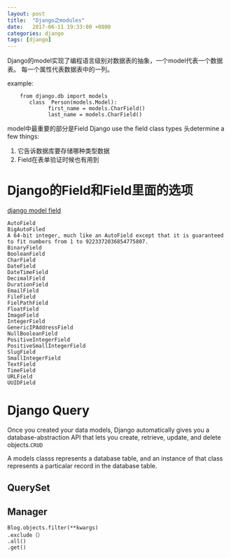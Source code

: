 ```yaml
---
layout: post
title:  "Django之modules"
date:   2017-06-11 19:33:00 +0800
categories: django
tags: [django]
---
```


Django的model实现了编程语言级别对数据表的抽象，一个model代表一个数据表。
每一个属性代表数据表中的一列。

example:

```
    from django.db import models
       class  Person(models.Model):
             first_name = models.CharField()
             last_name = models.CharField()
```

model中最重要的部分是Field
Django use the field class types 头determine a few things:
1. 它告诉数据库要存储哪种类型数据
2. Field在表单验证时候也有用到


# Django的Field和Field里面的选项

[django model field](https://docs.djangoproject.com/en/dev/ref/models/fields/#django.db.models.AutoField)

```
AutoField
BigAutoFiled
A 64-bit integer, much like an AutoField except that it is guaranteed to fit numbers from 1 to 9223372036854775807.
BinaryField
BooleanField
CharField
DateField
DateTimeField
DecimalField
DurationField
EmailField
FileField
FielPathField
FloatField
ImageField
IntegerField
GenericIPAddressField
NullBooleanField
PositiveIntegerField
PositiveSmallIntegerField
SlugField
SmallIntegerField
TextField
TimeField
URLField
UUIDField
```

# Django Query
Once you created your data models, Django automatically gives you a database-abstraction API that lets you create, retrieve, update, and delete objects.`CRUD`

A models classs represents a database table, and an instance of that class represents a particalar record in the database table.

## QuerySet

## Manager

```
Blog.objects.filter(**kwargs)
.exclude（）
.all()
.get()
```
